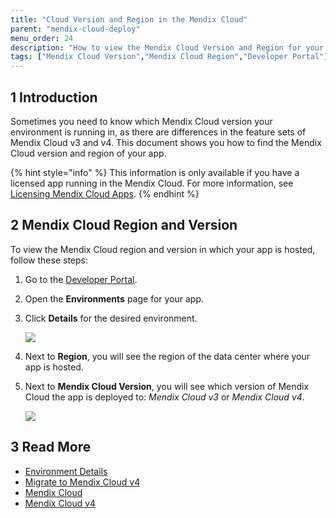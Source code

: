 ```yaml
---
title: "Cloud Version and Region in the Mendix Cloud"
parent: "mendix-cloud-deploy"
menu_order: 24
description: "How to view the Mendix Cloud Version and Region for your app."
tags: ["Mendix Cloud Version","Mendix Cloud Region","Developer Portal"]
---
```


## 1 Introduction

Sometimes you need to know which Mendix Cloud version your environment is running in, as there are differences in the feature sets of Mendix Cloud v3 and v4. This document shows you how to find the Mendix Cloud version and region of your app.

{% hint style="info" %}
This information is only available if you have a licensed app running in the Mendix Cloud. For more information, see [Licensing Mendix Cloud Apps](licensing-apps).
{% endhint %}

## 2 Mendix Cloud Region and Version

To view the Mendix Cloud region and version in which your app is hosted, follow these steps:

1. Go to the [Developer Portal](http://home.mendix.com).

2. Open the **Environments** page for your app.

3. Click **Details** for the desired environment.

    ![](attachments/cloud-version-region/environment-details.png)

4. Next to **Region**, you will see the region of the data center where your app is hosted.

5.  Next to **Mendix Cloud Version**, you will see which version of Mendix Cloud the app is deployed to: *Mendix Cloud v3* or *Mendix Cloud v4*.

    ![](attachments/cloud-version-region/environments-general.png)

## 3 Read More

* [Environment Details](environments-details)
* [Migrate to Mendix Cloud v4](migrating-to-v4)
* [Mendix Cloud](mendix-cloud-deploy)
* [Mendix Cloud v4](mxcloudv4)
